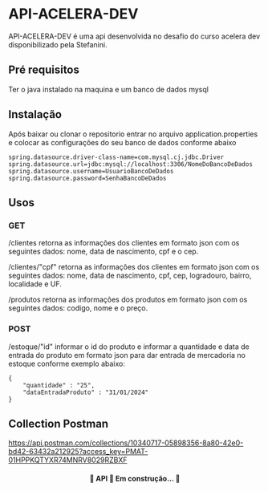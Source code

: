 # API-ACELERA-DEV  

API-ACELERA-DEV é uma api desenvolvida no desafio do curso acelera dev disponibilizado pela Stefanini.

## Pré requisitos
Ter o java instalado na maquina e um banco de dados mysql

## Instalação
Após baixar ou clonar o repositorio entrar no arquivo application.properties e colocar as configurações do seu banco de dados conforme abaixo
```
spring.datasource.driver-class-name=com.mysql.cj.jdbc.Driver
spring.datasource.url=jdbc:mysql://localhost:3306/NomeDoBancoDeDados
spring.datasource.username=UsuarioBancoDeDados
spring.datasource.password=SenhaBancoDeDados
```

## Usos

### GET
/clientes retorna as informações dos clientes em formato json com os seguintes dados: nome, data de nascimento, cpf e o cep.

/clientes/"cpf" retorna as informações dos clientes em formato json com os seguintes dados: nome, data de nascimento, cpf, cep, logradouro, bairro, localidade e UF.

/produtos retorna as informações dos produtos em formato json com os seguintes dados: codigo, nome e  o preço.


### POST
/estoque/"id" informar o id do produto e informar a quantidade e data de entrada do produto em formato json para dar entrada de mercadoria no estoque conforme exemplo abaixo:

```
{
    "quantidade" : "25",
    "dataEntradaProduto" : "31/01/2024"
}
```
## Collection Postman

https://api.postman.com/collections/10340717-05898356-8a80-42e0-bd42-63432a212925?access_key=PMAT-01HPPKQTYXR74MNRV8029RZBXF

<h4 align="center"> 
	🚧  API 🚀 Em construção...  🚧
</h4>
